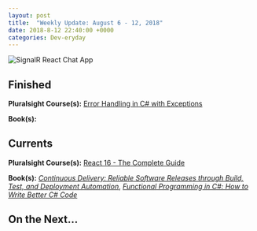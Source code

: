```yaml
---
layout: post
title:  "Weekly Update: August 6 - 12, 2018"
date: 2018-8-12 22:40:00 +0000
categories: Dev-eryday
---
```




![SignalR React Chat App](https://farm1.staticflickr.com/859/42971150405_27aa94fc14.jpg)

 

## Finished

**Pluralsight Course(s):** [Error Handling in C# with Exceptions][err]

**Book(s):**

## Currents

**Pluralsight Course(s):** [React 16 - The Complete Guide][re]

**Book(s):** _[Continuous Delivery: Reliable Software Releases through Build, Test, and Deployment Automation][cd]_, *[Functional Programming in C#: How to Write Better C# Code][fun]*

## On the Next...



[re]: https://www.udemy.com/react-the-complete-guide-incl-redux/
[cd]: https://www.amazon.com/Continuous-Delivery-Deployment-Automation-Addison-Wesley/dp/0321601912
[snr]: https://www.asp.net/signalr
[src]: https://docs.microsoft.com/en-us/aspnet/core/signalr/introduction?view=aspnetcore-2.1
[xu]: https://xunit.github.io/
[mst]: https://docs.microsoft.com/en-us/dotnet/core/testing/unit-testing-with-mstest
[ncp]: https://github.com/jpniederer/NETCorePlayground/tree/master/ChatApp
[xuc]: https://app.pluralsight.com/library/courses/dotnet-core-testing-code-xunit-dotnet-getting-started/table-of-contents
[ctm]: https://app.pluralsight.com/library/courses/aspdotnet-core-mvc-testing-fundamentals/table-of-contents
[wws]: https://www.amazon.com/Why-We-Sleep-Unlocking-Dreams-ebook/dp/B06ZZ1YGJ5/
[sel]: https://www.seleniumhq.org/
[stop]: https://www.amazon.com/When-Stop-Talking-Youll-Know-ebook/dp/B00351DSRI/
[wap]: https://app.pluralsight.com/library/courses/web-assembly-big-picture/table-of-contents
[wa]: https://webassembly.org/
[blz]: https://github.com/aspnet/Blazor
[oat]: https://app.pluralsight.com/library/courses/securing-aspdotnet-core2-oauth2-openid-connect/table-of-contents
[hap]: https://www.amazon.com/Delivering-Happiness-Profits-Passion-Purpose-ebook/dp/B003JTHXN6/
[uga]: https://app.pluralsight.com/library/courses/genetic-algorithms-genetic-programming/table-of-contents
[fun]: https://www.amazon.com/Functional-Programming-write-better-code/dp/1617293954/
[dn]: https://www.amazon.com/Draft-No-4-Writing-Process-ebook/dp/B06X18NHC1/
[jmp]: https://en.wikipedia.org/wiki/John_McPhee
[src]: https://chatappwithsignalr.azurewebsites.net/index.html
[seal]: https://www.amazon.com/Living-SEAL-Training-Toughest-Planet-ebook/dp/B00U6DNZB2/
[dock]: https://app.pluralsight.com/library/courses/containerizing-angular-apps-docker/table-of-contents
[dg]: https://en.wikipedia.org/wiki/David_Goggins
[err]: https://app.pluralsight.com/library/courses/c-sharp-error-handling-exceptions/table-of-contents